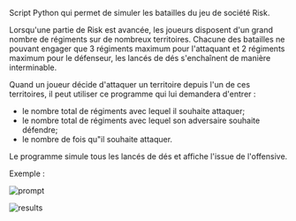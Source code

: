 Script Python qui permet de simuler les batailles du jeu de société Risk.

Lorsqu'une partie de Risk est avancée, les joueurs disposent d'un grand nombre de régiments sur de nombreux territoires. Chacune des batailles ne pouvant engager que 3 régiments maximum pour l'attaquant et 2 régiments maximum pour le défenseur, les lancés de dés s'enchaînent de manière interminable.

Quand un joueur décide d'attaquer un territoire depuis l'un de ces territoires, il peut utiliser ce programme qui lui demandera d'entrer :
  - le nombre total de régiments avec lequel il souhaite attaquer;
  - le nombre total de régiments avec lequel son adversaire souhaite défendre;
  - le nombre de fois qu"il souhaite attaquer.

Le programme simule tous les lancés de dés et affiche l'issue de l'offensive.

Exemple :

![prompt](https://github.com/user-attachments/assets/81b1d330-f5f1-4b0e-9d34-03df3ac7a88e)

![results](https://github.com/user-attachments/assets/d3940fd6-600d-41f4-8a1c-d75a9c52f135)
